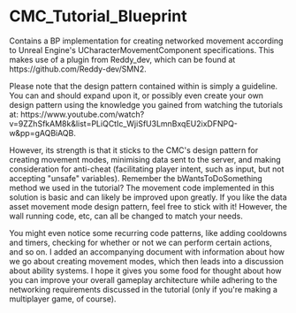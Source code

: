 # CMC_Tutorial_Blueprint
<p>Contains a BP implementation for creating networked movement according to Unreal Engine's UCharacterMovementComponent specifications. This makes use of a plugin from Reddy_dev, which can be found at https://github.com/Reddy-dev/SMN2.</p>
<p>Please note that the design pattern contained within is simply a guideline. You can and should expand upon it, or possibly even create your own design pattern using the knowledge you gained from watching the tutorials at: https://www.youtube.com/watch?v=9ZZhSfkAM8k&list=PLiQCtIc_WjiSfU3LmnBxqEU2ixDFNPQ-w&pp=gAQBiAQB.</p>
<p>However, its strength is that it sticks to the CMC's design pattern for creating movement modes, minimising data sent to the server, and making consideration for anti-cheat (facilitating player intent, such as input, but not accepting "unsafe" variables). Remember the bWantsToDoSomething method we used in the tutorial?
The movement code implemented in this solution is basic and can likely be improved upon greatly. If you like the data asset movement mode design pattern, feel free to stick with it! However, the wall running code, etc, can all be changed to match your needs.</p>
<p>You might even notice some recurring code patterns, like adding cooldowns and timers, checking for whether or not we can perform certain actions, and so on. I added an accompanying document with information about how we go about creating movement modes, which then leads into a discussion about ability systems. 
I hope it gives you some food for thought about how you can improve your overall gameplay architecture while adhering to the networking requirements discussed in the tutorial (only if you're making a multiplayer game, of course).</p>